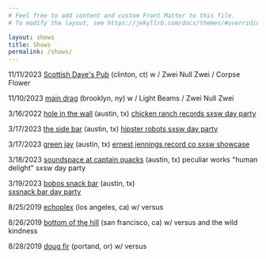 ```yaml
---
# Feel free to add content and custom Front Matter to this file.
# To modify the layout, see https://jekyllrb.com/docs/themes/#overriding-theme-defaults

layout: shows
title: Shows
permalink: /shows/
---
```


11/11/2023
<a href="https://www.fernandopintopresents.com/events/plus-minus-zwei-null-zwei-corpse-flower">Scottish Dave's Pub</a> (clinton, ct) w / Zwei Null Zwei / Corpse Flower

11/10/2023
<a href="https://maindragmusic.com/collections/live-at-main-drag/products/11-10-2023-plus-minus-light-beams-zwei-null-zwei">main drag</a> (brooklyn, ny) w / Light Beams / Zwei Null Zwei


3/16/2022
<a href="https://goo.gl/maps/cHCFsdZFBUMNkCic8">hole in the wall</a> (austin, tx) 
<a href="https://www.chickenranchrecords.com/sxsw">chicken ranch records sxsw day party</a>

3/17/2023
<a href="https://goo.gl/maps/JoM5c6crYgXjidodA">the side bar</a> (austin, tx) 
<a href="https://www.eventbrite.com/e/hipster-robots-2022-tickets-289505487707?aff=erelpanelorg">hipster robots sxsw day party</a>

3/17/2023
<a href="https://goo.gl/maps/pzrYL3yfwhDLqdqm8">green jay</a> (austin, tx) 
<a href="https://schedule.sxsw.com/2022/events/MS53273">ernest jennings record co sxsw showcase</a>

3/18/2023
<a href="https://g.page/captain-quackenbush-s-coffeehous?share">soundspace at captain quacks</a> (austin, tx) peculiar works "human delight" sxsw day party

3/19/2023
<a href="https://goo.gl/maps/AyiCW6ETZHHF7Tmk9">bobos snack bar</a> (austin, tx) <br>
<a href="https://www.eventbrite.com/e/sxsnackbar-2022-tickets-292158302347">sxsnack bar day party</a>

8/25/2019
<a href="http://www.spacelandpresents.com/event/1880774-versus-plus-minus-los-angeles/">echoplex</a> (los angeles, ca) 
w/ versus

8/26/2019
<a href="http://www.bottomofthehill.com/">bottom of the hill</a> (san francisco, ca) 
w/ versus and the wild kindness

8/28/2019
<a href="https://www.dougfirlounge.com">doug fir</a> (portand, or) 
w/ versus
